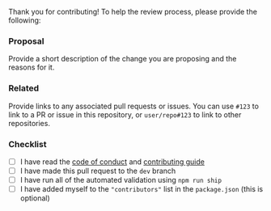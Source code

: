Thank you for contributing! To help the review process, please provide the following:

### Proposal
Provide a short description of the change you are proposing and the reasons for it.

### Related
Provide links to any associated pull requests or issues. You can use `#123` to link to a PR or issue in this repository, or `user/repo#123` to link to other repositories.

### Checklist

- [ ] I have read the [code of conduct] and [contributing guide]
- [ ] I have made this pull request to the `dev` branch
- [ ] I have run all of the automated validation using `npm run ship`
- [ ] I have added myself to the `"contributors"` list in the `package.json` (this is optional)

[code of conduct]: https://github.com/textbook/starter-kit/blob/master/.github/CODE_OF_CONDUCT.md
[contributing guide]: https://github.com/textbook/starter-kit/blob/master/.github/CONTRIBUTING.md
